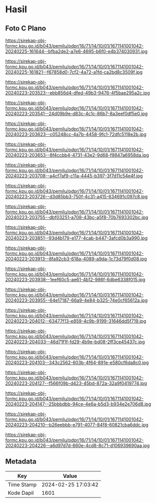 # Hasil

## Foto C Plano

https://sirekap-obj-formc.kpu.go.id/b043/pemilu/pdpr/16/71/14/10/01/1671141001042-20240225-161644--bfba2de2-a7e6-4695-b6f0-e4b374030931.jpg

https://sirekap-obj-formc.kpu.go.id/b043/pemilu/pdpr/16/71/14/10/01/1671141001042-20240225-161821--f67858d0-7cf2-4a72-a1fd-ca2bd8c3509f.jpg

https://sirekap-obj-formc.kpu.go.id/b043/pemilu/pdpr/16/71/14/10/01/1671141001042-20240223-203523--ebb856d4-dfed-49b3-9476-4f5bae295a2c.jpg

https://sirekap-obj-formc.kpu.go.id/b043/pemilu/pdpr/16/71/14/10/01/1671141001042-20240223-203541--24d09b9e-d83c-4c1c-86b7-8a3eef0df5e0.jpg

https://sirekap-obj-formc.kpu.go.id/b043/pemilu/pdpr/16/71/14/10/01/1671141001042-20240223-203623--c05248cc-4a7b-4458-9fc1-72dfc5118e2b.jpg

https://sirekap-obj-formc.kpu.go.id/b043/pemilu/pdpr/16/71/14/10/01/1671141001042-20240223-203653--8f4ccbb4-4731-43e2-9d68-f9847a6958da.jpg

https://sirekap-obj-formc.kpu.go.id/b043/pemilu/pdpr/16/71/14/10/01/1671141001042-20240223-203708--a4cf7af9-c11a-4445-b397-3f7d11c54e4f.jpg

https://sirekap-obj-formc.kpu.go.id/b043/pemilu/pdpr/16/71/14/10/01/1671141001042-20240223-203726--d3d85bb3-750f-4c31-a415-634691c097c8.jpg

https://sirekap-obj-formc.kpu.go.id/b043/pemilu/pdpr/16/71/14/10/01/1671141001042-20240223-203755--dbf03251-a708-43bc-a5f8-70b7693302bc.jpg

https://sirekap-obj-formc.kpu.go.id/b043/pemilu/pdpr/16/71/14/10/01/1671141001042-20240223-203851--93d4b179-e177-4cab-b447-3afcd0b3a990.jpg

https://sirekap-obj-formc.kpu.go.id/b043/pemilu/pdpr/16/71/14/10/01/1671141001042-20240223-203913--8fa92cb3-618a-4089-a9da-1c73d79f0d08.jpg

https://sirekap-obj-formc.kpu.go.id/b043/pemilu/pdpr/16/71/14/10/01/1671141001042-20240223-203938--1eef60c5-ae61-4b12-986f-6dbe6338f015.jpg

https://sirekap-obj-formc.kpu.go.id/b043/pemilu/pdpr/16/71/14/10/01/1671141001042-20240223-203955--64e17187-66a9-4e84-b325-74e0cf65612a.jpg

https://sirekap-obj-formc.kpu.go.id/b043/pemilu/pdpr/16/71/14/10/01/1671141001042-20240223-204012--63477f13-e859-4c9b-9199-31646dd5f719.jpg

https://sirekap-obj-formc.kpu.go.id/b043/pemilu/pdpr/16/71/14/10/01/1671141001042-20240223-204033--46d71f1f-fd29-4b9e-bd08-2ff3ce45437c.jpg

https://sirekap-obj-formc.kpu.go.id/b043/pemilu/pdpr/16/71/14/10/01/1671141001042-20240223-204103--343c2562-603b-4f64-891e-e580cf6da8c0.jpg

https://sirekap-obj-formc.kpu.go.id/b043/pemilu/pdpr/16/71/14/10/01/1671141001042-20240223-204127--f566f09b-d423-45bd-872a-32a9f0419774.jpg

https://sirekap-obj-formc.kpu.go.id/b043/pemilu/pdpr/16/71/14/10/01/1671141001042-20240223-204147--25bbbdbb-94ce-4e6a-b5d3-b934e2e706d8.jpg

https://sirekap-obj-formc.kpu.go.id/b043/pemilu/pdpr/16/71/14/10/01/1671141001042-20240223-204210--b26eebbb-e791-4077-84f8-60821cba6ddc.jpg

https://sirekap-obj-formc.kpu.go.id/b043/pemilu/pdpr/16/71/14/10/01/1671141001042-20240223-204226--a6d97d7d-660e-4cd8-8c71-d106939690aa.jpg


## Metadata

| Key        | Value               |
| ---------- | ------------------- |
| Time Stamp | 2024-02-25 17:03:42 |
| Kode Dapil | 1601                |




